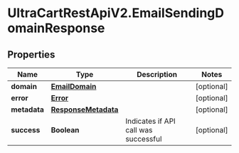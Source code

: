 # UltraCartRestApiV2.EmailSendingDomainResponse

## Properties
Name | Type | Description | Notes
------------ | ------------- | ------------- | -------------
**domain** | [**EmailDomain**](EmailDomain.md) |  | [optional] 
**error** | [**Error**](Error.md) |  | [optional] 
**metadata** | [**ResponseMetadata**](ResponseMetadata.md) |  | [optional] 
**success** | **Boolean** | Indicates if API call was successful | [optional] 


